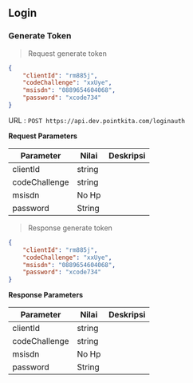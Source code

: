 ## Login

### Generate Token

> Request generate token

```json
{   
    "clientId": "rm885j",
    "codeChallenge": "xxUye",
    "msisdn": "0889654604068",
    "password": "xcode734"
}
```

URL : `POST https://api.dev.pointkita.com/loginauth`

**Request Parameters**

Parameter | Nilai | Deskripsi
----------|-------|-----------
clientId| string |
codeChallenge| string |
msisdn| No Hp |
password| String | 

> Response generate token

```json
{   
    "clientId": "rm885j",
    "codeChallenge": "xxUye",
    "msisdn": "0889654604068",
    "password": "xcode734"
}
```

**Response Parameters**

Parameter | Nilai | Deskripsi
----------|-------|-----------
clientId| string |
codeChallenge| string |
msisdn| No Hp |
password| String | 

